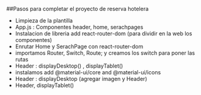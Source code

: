 ##Pasos para completar el proyecto de reserva hotelera

- Limpieza de la plantilla
- App.js : Componentes header, home, serachpages
- Instalacion de libreria add react-router-dom (para dividir en la web los componentes)
- Enrutar Home y SerachPage con react-router-dom
- importamos Router, Switch, Route; y creamos los switch para poner las rutas
- Header :  displayDesktop() , displayTablet() 
- instalamos add @material-ui/core and @material-ui/icons
- Header : displayDesktop (agregar imagen y Header)
- Header, displayTablet()